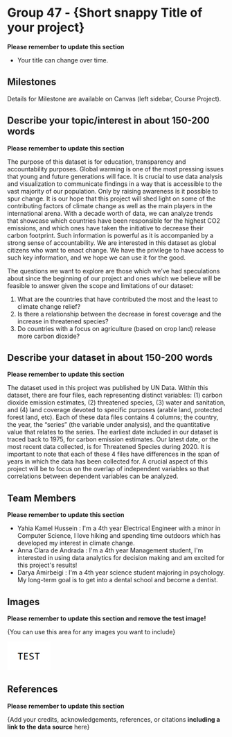 # Group 47 - {Short snappy Title of your project}

**Please remember to update this section**

- Your title can change over time.

## Milestones

Details for Milestone are available on Canvas (left sidebar, Course Project).

## Describe your topic/interest in about 150-200 words

**Please remember to update this section**

The purpose of this dataset is for education, transparency and accountability purposes. Global warming is one of the most pressing issues that young and future generations will face. It is crucial to use data analysis and visualization to communicate findings in a way that is accessible to the vast majority of our population. Only by raising awareness is it possible to spur change. It is our hope that this project will shed light on some of the contributing factors of climate change as well as the main players in the international arena. With a decade worth of data, we can analyze trends that showcase which countries have been responsible for the highest CO2 emissions, and which ones have taken the initiative to decrease their carbon footprint. Such information is powerful as it is accompanied by a strong sense of accountability. We are interested in this dataset as global citizens who want to enact change. We have the privilege to have access to such key information, and we hope we can use it for the good.

The questions we want to explore are those which we’ve had speculations about since the beginning of our project and ones which we believe will be feasible to answer given the scope and limitations of our dataset:
1. What are the countries that have contributed the most and the least to climate change relief? 
2. Is there a relationship between the decrease in forest coverage and the increase in threatened species? 
3. Do countries with a focus on agriculture (based on crop land) release more carbon dioxide?

## Describe your dataset in about 150-200 words

**Please remember to update this section**

The dataset used in this project was published by UN Data. Within this dataset, there are four files, each representing distinct variables: (1) carbon dioxide emission estimates, (2) threatened species, (3) water and sanitation, and (4) land coverage devoted to specific purposes (arable land, protected forest land, etc). Each of these data files contains 4 columns; the country, the year, the “series” (the variable under analysis), and the quantitative value that relates to the series. The earliest date included in our dataset is traced back to 1975, for carbon emission estimates. Our latest date, or the most recent data collected, is for Threatened Species during 2020. It is important to note that each of these 4 files have differences in the span of years in which the data has been collected for. A crucial aspect of this project will be to focus on the overlap of independent variables so that correlations between dependent variables can be analyzed.

## Team Members

**Please remember to update this section**

- Yahia Kamel Hussein : I'm a 4th year Electrical Engineer with a minor in Computer Science, I love hiking and spending time outdoors which has developed my interest in climate change.
- Anna Clara de Andrada : I'm a 4th year Management student, I'm interested in using data analytics for decision making and am excited for this project's results! 
- Darya Amirbeigi : I'm a 4th year science student majoring in psychology. My long-term goal is to get into a dental school and become a dentist. 

## Images

**Please remember to update this section and remove the test image!**

{You can use this area for any images you want to include}

<img src ="images/test.png" width="100px">

## References

**Please remember to update this section**

{Add your credits, acknowledgements, references, or citations **including a link to the data source** here}



